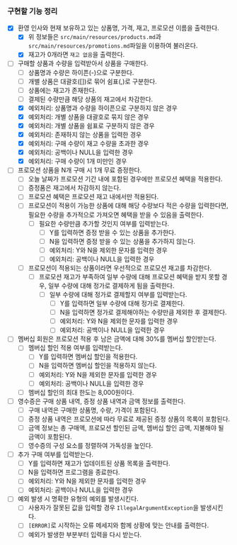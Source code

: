 ### 구현할 기능 정리

- [x] 환영 인사와 현재 보유하고 있는 상품명, 가격, 재고, 프로모션 이름을 출력한다.
    - [x] 위 정보들은 `src/main/resources/products.md`과 `src/main/resources/promotions.md`파일을 이용하여 불러온다.
    - [x] 재고가 0개라면 `재고 없음`을 출력한다.
- [ ] 구매할 상품과 수량을 입력받아서 상품을 구매한다.
    - [ ] 상품명과 수량은 하이픈(-)으로 구분한다.
    - [ ] 개별 상품은 대괄호([])로 묶어 쉼표(,)로 구분한다.
    - [ ] 상품에는 재고가 존재한다.
    - [ ] 결제된 수량만큼 해당 상품의 재고에서 차감한다.
    - [x] 예외처리: 상품명과 수량을 하이픈으로 구분하지 않은 경우
    - [x] 예외처리: 개별 상품을 대괄호로 묶지 않은 경우
    - [x] 예외처리: 개별 상품을 쉼표로 구분하지 않은 경우
    - [x] 예외처리: 존재하지 않는 상품을 입력한 경우
    - [x] 예외처리: 구매 수량이 재고 수량을 초과한 경우
    - [x] 예외처리: 공백이나 NULL을 입력한 경우
    - [x] 예외처리: 구매 수량이 1개 미만인 경우
- [ ] 프로모션 상품을 N개 구매 시 1개 무료 증정한다.
    - [ ] 오늘 날짜가 프로모션 기간 내에 포함된 경우에만 프로모션 혜택을 적용한다.
    - [ ] 증정품은 재고에서 차감하지 않는다.
    - [ ] 프로모션 혜택은 프로모션 재고 내에서만 적용된다.
    - [ ] 프로모션이 적용이 가능한 상품에 대해 해당 수량보다 적은 수량을 입력한다면, 필요한 수량을 추가적으로 가져오면 혜택을 받을 수 있음을 출력한다.
        - [ ] 필요한 수량만큼 추가할 것인지 여부를 입력받는다.
            - [ ] Y를 입력하면 증정 받을 수 있는 상품을 추가한다.
            - [ ] N을 입력하면 증정 받을 수 있는 상품을 추가하지 않는다.
            - [ ] 예외처리: Y와 N을 제외한 문자를 입력한 경우
            - [ ] 예외처리: 공백이나 NULL을 입력한 경우
    - [ ] 프로모션이 적용되는 상품이라면 우선적으로 프로모션 재고를 차감한다.
        - [ ] 프로모션 재고가 부족하여 일부 수량에 대해 프로모션 혜택을 받지 못할 경우, 일부 수량에 대해 정가로 결제하게 됨을 출력한다.
            - [ ] 일부 수량에 대해 정가로 결제할지 여부를 입력받는다.
                - [ ] Y를 입력하면 일부 수량에 대해 정가로 결제한다.
                - [ ] N을 입력하면 정가로 결제해야하는 수량만큼 제외한 후 결제한다.
                - [ ] 예외처리: Y와 N을 제외한 문자를 입력한 경우
                - [ ] 예외처리: 공백이나 NULL을 입력한 경우
- [ ] 멤버십 회원은 프로모션 적용 후 남은 금액에 대해 30%를 멤버십 할인받는다.
    - [ ] 멤버십 할인 적용 여부를 입력받는다.
        - [ ] Y를 입력하면 멤버십 할인을 적용한다.
        - [ ] N을 입력하면 멤버십 할인을 적용하지 않는다.
        - [ ] 예외처리: Y와 N을 제외한 문자를 입력한 경우
        - [ ] 예외처리: 공백이나 NULL을 입력한 경우
    - [ ] 멤버십 할인의 최대 한도는 8,000원이다.
- [ ] 영수증은 구매 상품 내역, 증정 상품 내역과 금액 정보를 출력한다.
    - [ ] 구매 내역은 구매한 상품명, 수량, 가격이 포함된다.
    - [ ] 증정 상품 내역은 프로모션에 따라 무료로 제공된 증정 상품의 목록이 포함된다.
    - [ ] 금액 정보는 총 구매액, 프로모션 할인된 금액, 멤버십 할인 금액, 지불해야 될 금액이 포함된다.
    - [ ] 영수증의 구성 요소를 정렬하여 가독성을 높인다.
- [ ] 추가 구매 여부를 입력받는다.
    - [ ] Y를 입력하면 재고가 업데이트된 상품 목록을 출력한다.
    - [ ] N을 입력하면 프로그램을 종료한다.
    - [ ] 예외처리: Y와 N을 제외한 문자를 입력한 경우
    - [ ] 예외처리: 공백이나 NULL을 입력한 경우
- [ ] 예외 발생 시 명확한 유형의 예외를 발생시킨다.
    - [ ] 사용자가 잘못된 값을 입력할 경우 `IllegalArgumentException`을 발생시킨다.
    - [ ] `[ERROR]`로 시작하는 오류 메세지와 함께 상황에 맞는 안내를 출력한다.
    - [ ] 예외가 발생한 부분부터 입력을 다시 받는다.